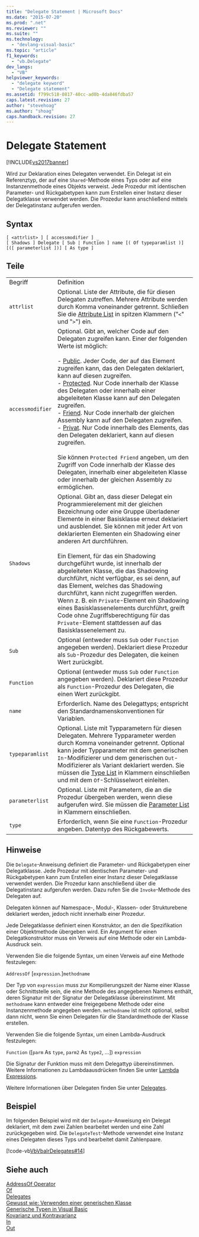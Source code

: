 ```yaml
---
title: "Delegate Statement | Microsoft Docs"
ms.date: "2015-07-20"
ms.prod: ".net"
ms.reviewer: ""
ms.suite: ""
ms.technology: 
  - "devlang-visual-basic"
ms.topic: "article"
f1_keywords: 
  - "vb.Delegate"
dev_langs: 
  - "VB"
helpviewer_keywords: 
  - "delegate keyword"
  - "Delegate statement"
ms.assetid: f799c518-0817-40cc-ad0b-4da846fdba57
caps.latest.revision: 27
author: "stevehoag"
ms.author: "shoag"
caps.handback.revision: 27
---
```

# Delegate Statement
[!INCLUDE[vs2017banner](../../../visual-basic/includes/vs2017banner.md)]

Wird zur Deklaration eines Delegaten verwendet.  Ein Delegat ist ein Referenztyp, der auf eine `Shared`\-Methode eines Typs oder auf eine Instanzenmethode eines Objekts verweist.  Jede Prozedur mit identischen Parameter\- und Rückgabetypen kann zum Erstellen einer Instanz dieser Delegatklasse verwendet werden.  Die Prozedur kann anschließend mittels der Delegatinstanz aufgerufen werden.  
  
## Syntax  
  
```  
[ <attrlist> ] [ accessmodifier ] _  
[ Shadows ] Delegate [ Sub | Function ] name [( Of typeparamlist )] [([ parameterlist ])] [ As type ]  
```  
  
## Teile  
  
|||  
|-|-|  
|Begriff|Definition|  
|`attrlist`|Optional.  Liste der Attribute, die für diesen Delegaten zutreffen.  Mehrere Attribute werden durch Komma voneinander getrennt.  Schließen Sie die [Attribute List](../../../visual-basic/language-reference/statements/attribute-list.md) in spitzen Klammern \("`<`" und "`>`"\) ein.|  
|`accessmodifier`|Optional.  Gibt an, welcher Code auf den Delegaten zugreifen kann.  Einer der folgenden Werte ist möglich:<br /><br /> -   [Public](../../../visual-basic/language-reference/modifiers/public.md).  Jeder Code, der auf das Element zugreifen kann, das den Delegaten deklariert, kann auf diesen zugreifen.<br />-   [Protected](../../../visual-basic/language-reference/modifiers/protected.md).  Nur Code innerhalb der Klasse des Delegaten oder innerhalb einer abgeleiteten Klasse kann auf den Delegaten zugreifen.<br />-   [Friend](../../../visual-basic/language-reference/modifiers/friend.md).  Nur Code innerhalb der gleichen Assembly kann auf den Delegaten zugreifen.<br />-   [Privat](../../../visual-basic/language-reference/modifiers/private.md).  Nur Code innerhalb des Elements, das den Delegaten deklariert, kann auf diesen zugreifen.<br /><br /> Sie können `Protected Friend` angeben, um den Zugriff von Code innerhalb der Klasse des Delegaten, innerhalb einer abgeleiteten Klasse oder innerhalb der gleichen Assembly zu ermöglichen.|  
|`Shadows`|Optional.  Gibt an, dass dieser Delegat ein Programmierelement mit der gleichen Bezeichnung oder eine Gruppe überladener Elemente in einer Basisklasse erneut deklariert und ausblendet.  Sie können mit jeder Art von deklarierten Elementen ein Shadowing einer anderen Art durchführen.<br /><br /> Ein Element, für das ein Shadowing durchgeführt wurde, ist innerhalb der abgeleiteten Klasse, die das Shadowing durchführt, nicht verfügbar, es sei denn, auf das Element, welches das Shadowing durchführt, kann nicht zugegriffen werden.  Wenn z. B. ein `Private`\-Element ein Shadowing eines Basisklassenelements durchführt, greift Code ohne Zugriffsberechtigung für das `Private`\-Element stattdessen auf das Basisklassenelement zu.|  
|`Sub`|Optional \(entweder muss `Sub` oder `Function` angegeben werden\).  Deklariert diese Prozedur als `Sub`\-Prozedur des Delegaten, die keinen Wert zurückgibt.|  
|`Function`|Optional \(entweder muss `Sub` oder `Function` angegeben werden\).  Deklariert diese Prozedur als `Function`\-Prozedur des Delegaten, die einen Wert zurückgibt.|  
|`name`|Erforderlich.  Name des Delegattyps; entspricht den Standardnamenskonventionen für Variablen.|  
|`typeparamlist`|Optional.  Liste mit Typparametern für diesen Delegaten.  Mehrere Typparameter werden durch Komma voneinander getrennt.  Optional kann jeder Typparameter mit dem generischen `In`\-Modifizierer und dem generischen `Out`\-Modifizierer als Variant deklariert werden.  Sie müssen die [Type List](../../../visual-basic/language-reference/statements/type-list.md) in Klammern einschließen und mit dem `Of`\-Schlüsselwort einleiten.|  
|`parameterlist`|Optional.  Liste mit Parametern, die an die Prozedur übergeben werden, wenn diese aufgerufen wird.  Sie müssen die [Parameter List](../../../visual-basic/language-reference/statements/parameter-list.md) in Klammern einschließen.|  
|`type`|Erforderlich, wenn Sie eine `Function`\-Prozedur angeben.  Datentyp des Rückgabewerts.|  
  
## Hinweise  
 Die `Delegate`\-Anweisung definiert die Parameter\- und Rückgabetypen einer Delegatklasse.  Jede Prozedur mit identischen Parameter\- und Rückgabetypen kann zum Erstellen einer Instanz dieser Delegatklasse verwendet werden.  Die Prozedur kann anschließend über die Delegatinstanz aufgerufen werden. Dazu rufen Sie die `Invoke`\-Methode des Delegaten auf.  
  
 Delegaten können auf Namespace\-, Modul\-, Klassen\- oder Strukturebene deklariert werden, jedoch nicht innerhalb einer Prozedur.  
  
 Jede Delegatklasse definiert einen Konstruktor, an den die Spezifikation einer Objektmethode übergeben wird.  Ein Argument für einen Delegatkonstruktor muss ein Verweis auf eine Methode oder ein Lambda\-Ausdruck sein.  
  
 Verwenden Sie die folgende Syntax, um einen Verweis auf eine Methode festzulegen:  
  
 `AddressOf` \[`expression`.\]`methodname`  
  
 Der Typ von `expression` muss zur Kompilierungszeit der Name einer Klasse oder Schnittstelle sein, die eine Methode des angegebenen Namens enthält, deren Signatur mit der Signatur der Delegatklasse übereinstimmt.  Mit `methodname` kann entweder eine freigegebene Methode oder eine Instanzenmethode angegeben werden.  `methodname` ist nicht optional, selbst dann nicht, wenn Sie einen Delegaten für die Standardmethode der Klasse erstellen.  
  
 Verwenden Sie die folgende Syntax, um einen Lambda\-Ausdruck festzulegen:  
  
 `Function` \(\[`parm` As `type`, `parm2` As `type2`, ...\]\) `expression`  
  
 Die Signatur der Funktion muss mit dem Delegattyp übereinstimmen.  Weitere Informationen zu Lambdaausdrücken finden Sie unter [Lambda Expressions](../../../visual-basic/programming-guide/language-features/procedures/lambda-expressions.md).  
  
 Weitere Informationen über Delegaten finden Sie unter [Delegates](../../../visual-basic/programming-guide/language-features/delegates/delegates.md).  
  
## Beispiel  
 Im folgenden Beispiel wird mit der `Delegate`\-Anweisung ein Delegat deklariert, mit dem zwei Zahlen bearbeitet werden und eine Zahl zurückgegeben wird.  Die `DelegateTest`\-Methode verwendet eine Instanz eines Delegaten dieses Typs und bearbeitet damit Zahlenpaare.  
  
 [!code-vb[VbVbalrDelegates#14](../../../visual-basic/language-reference/operators/codesnippet/VisualBasic/delegate-statement_1.vb)]  
  
## Siehe auch  
 [AddressOf Operator](../../../visual-basic/language-reference/operators/addressof-operator.md)   
 [Of](../../../visual-basic/language-reference/statements/of-clause.md)   
 [Delegates](../../../visual-basic/programming-guide/language-features/delegates/delegates.md)   
 [Gewusst wie: Verwenden einer generischen Klasse](../../../visual-basic/programming-guide/language-features/data-types/how-to-use-a-generic-class.md)   
 [Generische Typen in Visual Basic](../../../visual-basic/programming-guide/language-features/data-types/generic-types.md)   
 [Kovarianz und Kontravarianz](../Topic/Covariance%20and%20Contravariance%20\(C%23%20and%20Visual%20Basic\).md)   
 [In](../../../visual-basic/language-reference/modifiers/in-generic-modifier.md)   
 [Out](../../../visual-basic/language-reference/modifiers/out-generic-modifier.md)